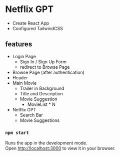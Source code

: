 

# Netflix GPT
 - Create React App
 - Configured TailwindCSS


## features
- Login Page
    - Sign In / Sign Up Form
    - redirect to Browse Page
- Browse Page (after authentication)
- Header
- Main Movie
    - Trailer in Background
    - Title and Description
    - Movie Suggestion
        - MovieList * N
- Netflix GPT
    - Search Bar
    - Movie Suggestions


### `npm start`

Runs the app in the development mode.\
Open [http://localhost:3000](http://localhost:3000) to view it in your browser.


